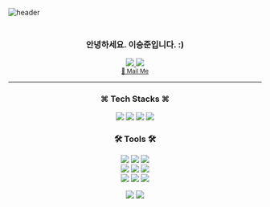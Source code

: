 ![header](https://capsule-render.vercel.app/api?type=waving&color=gradient&height=300&section=header&text=Hi👋🏻%20I'm%20SeungJun%20Lee&fontAlign=65&fontSize=45)
<h3 align='center'>
<br>
안녕하세요. 이승준입니다. :) <br>

</h3>

<div align='center'>
<a href = "https://velog.io/@valse">
  <img src="https://img.shields.io/badge/velog-20C997?style=social&logo=velog&logoColor=20C997"/>
</a>
  <a href="https://hits.seeyoufarm.com">
  <img src="https://hits.seeyoufarm.com/api/count/incr/badge.svg?url=https%3A%2F%2Fgithub.com/valselee%2Fgjbae1212%2Fhit-counter&count_bg=%23373B44&title_bg=%234286f4&icon=&icon_color=%23E7E7E7&title=Views&edge_flat=false"/></a>
  <br>
  
  <sub>
    <a href = "mailto:sollleky72@gmail.com" font-size = "small"> 📮 Mail Me </a>
  </sub>

</div>


<hr>
<h3 align='center'> ⌘ Tech Stacks ⌘ </h3>

<p align='center'>
  <img src="https://img.shields.io/badge/Swift-F05138?style=flat&logo=swift&logoColor=white"/>
  <img src="https://img.shields.io/badge/SwiftUI-0D0D0D?style=flat&logo=swift&logoColor=blue"/>
  <img src="https://img.shields.io/badge/Vapor-0D0D0D?style=flat&logo=Vapor&logoColor=purple"/>
  <img src="https://img.shields.io/badge/Firebase-FFCA28?style=flat&logo=firebase&logoColor=white"/>
  
<!--   <img src="https://img.shields.io/badge/JavaScript-F7DF1E?style=flat&logo=JavaScript&logoColor=white"/>
  <img src="https://img.shields.io/badge/HTML5-E34F26?style=flat&logo=HTML5&logoColor=white"/>
  <img src="https://img.shields.io/badge/CSS3-1572B6?style=flat&logo=CSS3&logoColor=white"/>
  <img src="https://img.shields.io/badge/Python-3776AB?style=flat&logo=Python&logoColor=white"/> -->
  <br>
  
  <h3 align='center'> 🛠 Tools 🛠 </h3>
 <p align='center'>
  <img src="https://img.shields.io/badge/Git-F05032?style=flat&logo=Git&logoColor=white"/>
  <img src="https://img.shields.io/badge/GitHub-181717?style=flat&logo=GitHub&logoColor=white"/>
  <img src="https://img.shields.io/badge/iTerm2-000000?style=flat&logo=iTerm2&logoColor=white"/>
  <br>
  <img src="https://img.shields.io/badge/Sublime Text-FF9800?style=flat&logo=Sublime Text&logoColor=white"/>
  <img src="https://img.shields.io/badge/Xcode-147EFB?style=flat&logo=Xcode&logoColor=white"/>
  <img src="https://img.shields.io/badge/Visual Studio Code-007ACC?style=flat&logo=Visual Studio Code&logoColor=white"/>
  <br>
  <img src="https://img.shields.io/badge/Slack-4A154B?style=flat&logo=Slack&logoColor=white"/>
  <img src="https://img.shields.io/badge/Notion-000000?style=flat&logo=Notion&logoColor=white"/>
  <img src="https://img.shields.io/badge/Discord-5865F2?style=flat&logo=Discord&logoColor=white"/>
</p>

<p align='center'>
  <img src="https://github-readme-stats.vercel.app/api?username=valselee&show_icons=true&theme=dark&layout=compact"/>
  <img src="https://github-readme-stats.vercel.app/api/top-langs/?username=valselee&show_icons=true&theme=dark&layout=compact"/>
</p>
